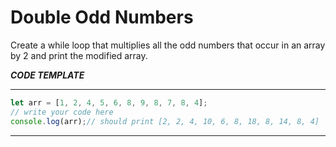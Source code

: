 # Double Odd Numbers

Create a while loop that multiplies all the odd numbers that occur in an array by 2 and print the modified array.

***CODE TEMPLATE***
*****************
```js
let arr = [1, 2, 4, 5, 6, 8, 9, 8, 7, 8, 4];
// write your code here
console.log(arr);// should print [2, 2, 4, 10, 6, 8, 18, 8, 14, 8, 4]
```
*****************
